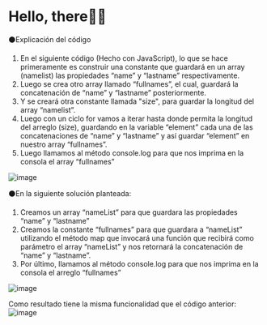 # Hello, there👋👋

⚫Explicación del código
1.	En el siguiente código (Hecho con JavaScript), lo que se hace primeramente es construir una constante que guardará en un array (namelist) las propiedades “name” y “lastname” respectivamente.
2.	Luego se crea otro array llamado “fullnames”, el cual, guardará la concatenación de “name” y “lastname” posteriormente.
3.	Y se creará otra constante llamada "size", para guardar la longitud del array “namelist”.
4.	Luego con un ciclo for vamos a iterar hasta donde permita la longitud del arreglo (size), guardando en la variable “element” cada una de las concatenaciones de “name” y “lastname” y así guardar “element” en nuestro array “fullnames”.
5.	Luego llamamos al método console.log para que nos imprima en la consola el array “fullnames”

![image](https://user-images.githubusercontent.com/90517708/235788322-75bb0657-a8ee-4dab-9dea-9f3693744521.png)

⚫En la siguiente solución planteada:
1.	Creamos un array “nameList” para que guardara las propiedades “name” y “lastname”
2.	Creamos la constante “fullnames” para que guardara a “nameList” utilizando el método map que invocará una función que recibirá como parámetro el array “nameList” y nos retornará la concatenación de “name” y “lastname”.
3.	Por último, llamamos al método console.log para que nos imprima en la consola el arreglo “fullnames”

![image](https://user-images.githubusercontent.com/90517708/235795606-2174c0d0-5787-4d35-ae4f-9c4a7c33f074.png)

Como resultado tiene la misma funcionalidad que el código anterior:
![image](https://user-images.githubusercontent.com/90517708/235795699-c370ee0e-beb3-47ac-b120-ec79214a8025.png)

